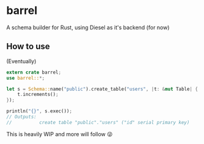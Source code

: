 # barrel

A schema builder for Rust, using Diesel as it's backend (for now)

## How to use

(Eventually)

```rust
extern crate barrel;
use barrel::*;

let s = Schema::name("public").create_table("users", |t: &mut Table| {
    t.increments();
});

println("{}", s.exec());
// Outputs:
//          create table "public"."users" ("id" serial primary key)
```

This is heavily WIP and more will follow 😜